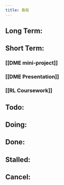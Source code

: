 ```yaml
---
title: 看板
---
```


## Long Term:
## Short Term:
### [[DME mini-project]]
### [[DME Presentation]]
### [[RL Coursework]]
###
## Todo:
## Doing:
## Done:
## Stalled:
## Cancel: